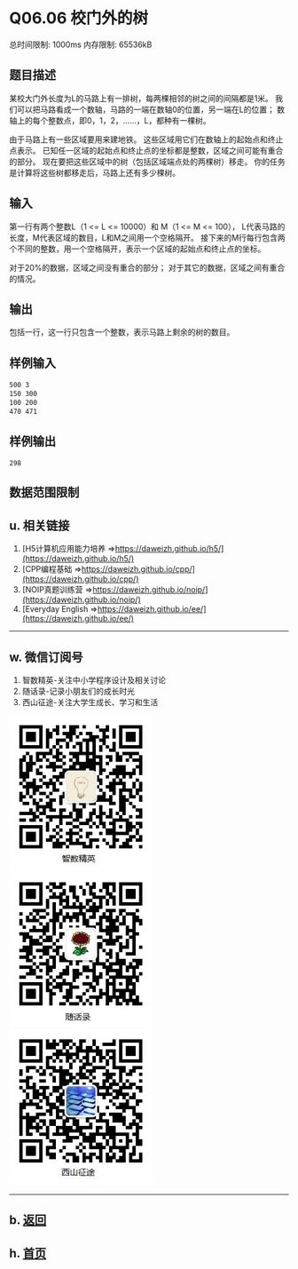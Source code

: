# Q06.06 校门外的树

总时间限制: 1000ms 内存限制: 65536kB

## 题目描述
   
某校大门外长度为L的马路上有一排树，每两棵相邻的树之间的间隔都是1米。
我们可以把马路看成一个数轴，马路的一端在数轴0的位置，另一端在L的位置；
数轴上的每个整数点，即0，1，2，……，L，都种有一棵树。

由于马路上有一些区域要用来建地铁。
这些区域用它们在数轴上的起始点和终止点表示。
已知任一区域的起始点和终止点的坐标都是整数，区域之间可能有重合的部分。
现在要把这些区域中的树（包括区域端点处的两棵树）移走。
你的任务是计算将这些树都移走后，马路上还有多少棵树。

## 输入
   
第一行有两个整数L（1 <= L <= 10000）和 M（1 <= M <= 100），
L代表马路的长度，M代表区域的数目，L和M之间用一个空格隔开。
接下来的M行每行包含两个不同的整数，用一个空格隔开，表示一个区域的起始点和终止点的坐标。

对于20%的数据，区域之间没有重合的部分；
对于其它的数据，区域之间有重合的情况。

## 输出
   
包括一行，这一行只包含一个整数，表示马路上剩余的树的数目。

## 样例输入
  
    500 3  
    150 300  
    100 200  
    470 471  

## 样例输出
  
    298

## 数据范围限制




## u. 相关链接

1. [H5计算机应用能力培养 =>https://daweizh.github.io/h5/](https://daweizh.github.io/h5/)
2. [CPP编程基础 =>https://daweizh.github.io/cpp/](https://daweizh.github.io/cpp/)
3. [NOIP真题训练营 =>https://daweizh.github.io/noip/](https://daweizh.github.io/noip/)
4. [Everyday English =>https://daweizh.github.io/ee/](https://daweizh.github.io/ee/)

----------

## w. 微信订阅号

1. 智数精英-关注中小学程序设计及相关讨论
2. 随话录-记录小朋友们的成长时光
3. 西山征途-关注大学生成长、学习和生活

![欢迎关注“智数精英”订阅号](../../assets/me/img/idea8.jpg)
![欢迎关注“随话录”订阅号](../../assets/me/img/shl8.jpg)
![欢迎关注“西山征途”订阅号](../../assets/me/img/xszt8.jpg)

----------

## b. [返回](../)
    
## h. [首页](../../)

